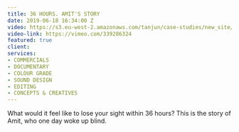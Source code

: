 ```yaml
---
title: 36 HOURS. AMIT'S STORY
date: 2019-06-18 16:34:00 Z
video: https://s3.eu-west-2.amazonaws.com/tanjun/case-studies/new_site/36-hours-amits-story/reel
video-link: https://vimeo.com/339286324
featured: true
client: 
services:
- COMMERCIALS
- DOCUMENTARY
- COLOUR GRADE
- SOUND DESIGN
- EDITING
- CONCEPTS & CREATIVES
---
```


<div class='video one-one'>
<div data-vimeo-url="//vimeo.com/214290937/572220356b" class='iframe'></div>
<a href='//vimeo.com/214290937' data-lity class='video-filter'></a>
</div>

What would it feel like to lose your sight within 36 hours? This is the story of Amit, who one day woke up blind.